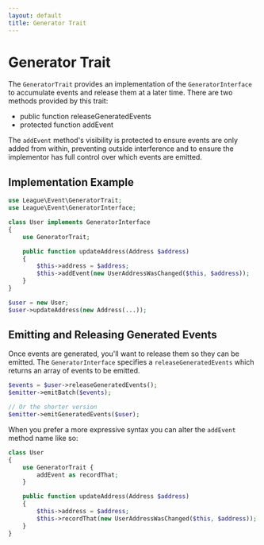 ```yaml
---
layout: default
title: Generator Trait
---
```


# Generator Trait

The `GeneratorTrait` provides an implementation of the `GeneratorInterface` to accumulate events and release them at a later time.
There are two methods provided by this trait:

* public function releaseGeneratedEvents
* protected function addEvent

The `addEvent` method's visibility is protected to ensure events are only added from within,
preventing outside interference and to ensure the implementor has full control over which
events are emitted.

## Implementation Example

~~~ php
use League\Event\GeneratorTrait;
use League\Event\GeneratorInterface;

class User implements GeneratorInterface
{
    use GeneratorTrait;

    public function updateAddress(Address $address)
    {
        $this->address = $address;
        $this->addEvent(new UserAddressWasChanged($this, $address));
    }
}

$user = new User;
$user->updateAddress(new Address(...));
~~~

## Emitting and Releasing Generated Events

Once events are generated, you'll want to release them so they can be emitted. The
`GeneratorInterface` specifies a `releaseGeneratedEvents` which returns an array
of events to be emitted.

~~~ php
$events = $user->releaseGeneratedEvents();
$emitter->emitBatch($events);

// Or the shorter version
$emitter->emitGeneratedEvents($user);
~~~


When you prefer a more expressive syntax you can alter the `addEvent` method name like so:

~~~ php
class User
{
    use GeneratorTrait {
        addEvent as recordThat;
    }

    public function updateAddress(Address $address)
    {
        $this->address = $address;
        $this->recordThat(new UserAddressWasChanged($this, $address));
    }
}
~~~
